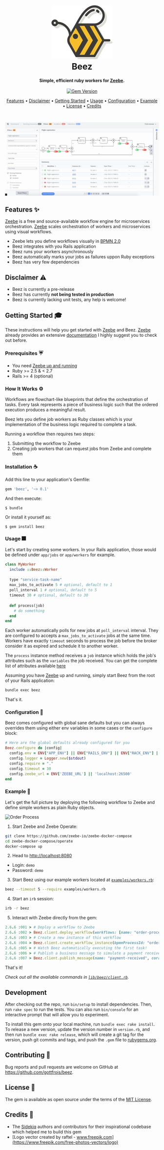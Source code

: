 <h1 align="center">
  <br>
  <a href="https://github.com/gottfrois/beez"><img src="https://github.com/gottfrois/beez/blob/readme/assets/images/bee.png?raw=true" alt="Beez" width="200"></a>
  <br>
  Beez
</h1>

<h4 align="center">
  Simple, efficient ruby workers for <a href="https://zeebe.io/" target="_blank">Zeebe</a>.
</h4>

<p align="center">
  <a href="https://badge.fury.io/rb/beez"><img src="https://badge.fury.io/rb/beez.svg" alt="Gem Version" height="18"></a>
</p>

<p align="center">
  <a href="#features-">Features</a> •
  <a href="#disclaimer-%EF%B8%8F">Disclaimer</a> •
  <a href="#getting-started-">Getting Started</a> •
  <a href="#usage-">Usage</a> •
  <a href="#configuration-">Configuration</a> •
  <a href="#example-">Example</a> •
  <a href="#license-">License</a> •
  <a href="#credits-">Credits</a>
</p>
<br>

![Zeebe Operate](https://github.com/gottfrois/beez/blob/master/assets/images/zeebe-operate.jpeg?raw=true)

## Features ✨

[Zeebe](https://zeebe.io/) is a free and source-available workflow engine for
microservices orchestration. [Zeebe](https://zeebe.io/) scales orchestration of
workers and microservices using visual workflows.

* Zeebe lets you define workflows visually in [BPMN 2.0](http://www.bpmn.org/)
* Beez integrates with you Rails application
* Beez runs your workers asynchronously
* Beez automatically marks your jobs as failures uppon Ruby exceptions
* Beez has very few dependencies

## Disclaimer ⚠️

* Beez is currently a pre-release
* Beez has currently **not being tested in production**
* Beez is currently lacking unit tests, any help is welcome!

## Getting Started 🎓

These instructions will help you get started with [Zeebe](https://zeebe.io/)
and Beez. [Zeebe](https://zeebe.io/) already provides an extensive [documentation](https://docs.zeebe.io/)
I highly suggest you to check out before.

### Prerequisites ☔️

* You need [Zeebe up and running](https://docs.zeebe.io/introduction/install.html)
* Ruby >= 2.5 & < 2.7
* Rails >= 4 (optional)

### How It Works ⚙️

Workflows are flowchart-like blueprints that define the orchestration of tasks.
Every task represents a piece of business logic such that the ordered execution
produces a meaningful result.

Beez lets you define job workers as Ruby classes which is your implementation of
the business logic required to complete a task.

Running a workflow then requires two steps:

1. Submitting the workflow to Zeebe
2. Creating job workers that can request jobs from Zeebe and complete them

### Installation ☕️

Add this line to your application's Gemfile:

```ruby
gem 'beez', '~> 0.1'
```

And then execute:

    $ bundle

Or install it yourself as:

    $ gem install beez

### Usage 🎆

Let's start by creating some workers. In your Rails application, those would be
defined under `app/jobs` or `app/workers` for example.

```ruby
class MyWorker
  include ::Beez::Worker

  type "service-task-name"
  max_jobs_to_activate 5 # optional, default to 1
  poll_interval 1 # optional, default to 5
  timeout 30 # optional, default to 30

  def process(job)
    # do something
  end
end
```

Each worker automatically polls for new jobs at `poll_interval` interval. They
are configured to accepts a `max_jobs_to_activate` jobs at the same time.
Workers have exactly `timeout` seconds to process the job before the broker
consider it as expired and schedule it to another worker.

The `process` instance method receives a `job` instance which holds the job's
attributes such as the `variables` the job received. You can get the complete
list of attributes available [here](https://github.com/zeebe-io/zeebe-client-ruby/blob/master/lib/zeebe/client/proto/gateway_pb.rb#L20-L32)

Assuming you have [Zeebe](https://zeebe.io/) up and running, simply start Beez
from the root of your Rails application:

```sh
bundle exec beez
```

That's it.

### Configuration 🔧

Beez comes configured with global sane defaults but you can always
overrides them using either env variables in some cases or the `configure`
block:

```ruby
# Here are the global defaults already configured for you
Beez.configure do |config|
  config.env = ENV["APP_ENV"] || ENV["RAILS_ENV"] || ENV["RACK_ENV"] || "development"
  config.logger = Logger.new($stdout)
  config.require = "."
  config.timeout = 30
  config.zeebe_url = ENV['ZEEBE_URL'] || 'localhost:26500'
end
````

### Example 📘

Let's get the full picture by deploying the following workflow to Zeebe and
define simple workers as plain Ruby objects.

![Order Process](https://docs.zeebe.io/getting-started/img/tutorial-3.0-complete-workflow.png)

1. Start Zeebe and Zeebe Operate:

```sh
git clone https://github.com/zeebe-io/zeebe-docker-compose
cd zeebe-docker-compose/operate
docker-compose up
```

2. Head to [http://localhost:8080](http://localhost:8080)

* Login: `demo`
* Password: `demo`

3. Start Beez using our example workers located at [`examples/workers.rb`](https://github.com/gottfrois/beez/blob/master/examples/workers.rb):

```sh
beez --timeout 5 --require examples/workers.rb
```

4. Start an `irb` session:

```sh
irb -r beez
```

5. Interact with Zeebe directly from the gem:

```ruby
2.6.6 :001 > # Deploy a workflow to Zeebe
2.6.6 :002 > Beez.client.deploy_workflow(workflows: [name: "order-process", type: :BPMN, definition: File.read('/path/to/beez/bpmn/order-process.bpmn')])
2.6.6 :003 > # Create a new instance of this workflow
2.6.6 :004 > Beez.client.create_workflow_instance(bpmnProcessId: "order-process", version: 1, variables: { orderId: "1234", orderValue: 94 }.to_json)
2.6.6 :005 > # Watch Beez automatically executing the first task!
2.6.6 :006 > # Publish a business message to simulate a payment received event
2.6.6 :007 > Beez.client.publish_message(name: "payment-received", correlationKey: "1234")
```

That's it!

*Check out all the available commands in [`lib/beez/client.rb`](https://github.com/gottfrois/beez/blob/master/lib/beez/client.rb).*

## Development

After checking out the repo, run `bin/setup` to install dependencies. Then, run `rake spec` to run the tests. You can also run `bin/console` for an interactive prompt that will allow you to experiment.

To install this gem onto your local machine, run `bundle exec rake install`. To release a new version, update the version number in `version.rb`, and then run `bundle exec rake release`, which will create a git tag for the version, push git commits and tags, and push the `.gem` file to [rubygems.org](https://rubygems.org).

## Contributing 🤝

Bug reports and pull requests are welcome on GitHub at https://github.com/gottfrois/beez.

## License 📜

The gem is available as open source under the terms of the [MIT License](https://opensource.org/licenses/MIT).

## Credits 👏

* The [Sidekiq](https://github.com/mperham/sidekiq) authors and contributors for
their inspirational codebase which helped me to build this gem
* [Logo vector created by raftel - www.freepik.com](https://www.freepik.com/free-photos-vectors/logo)
